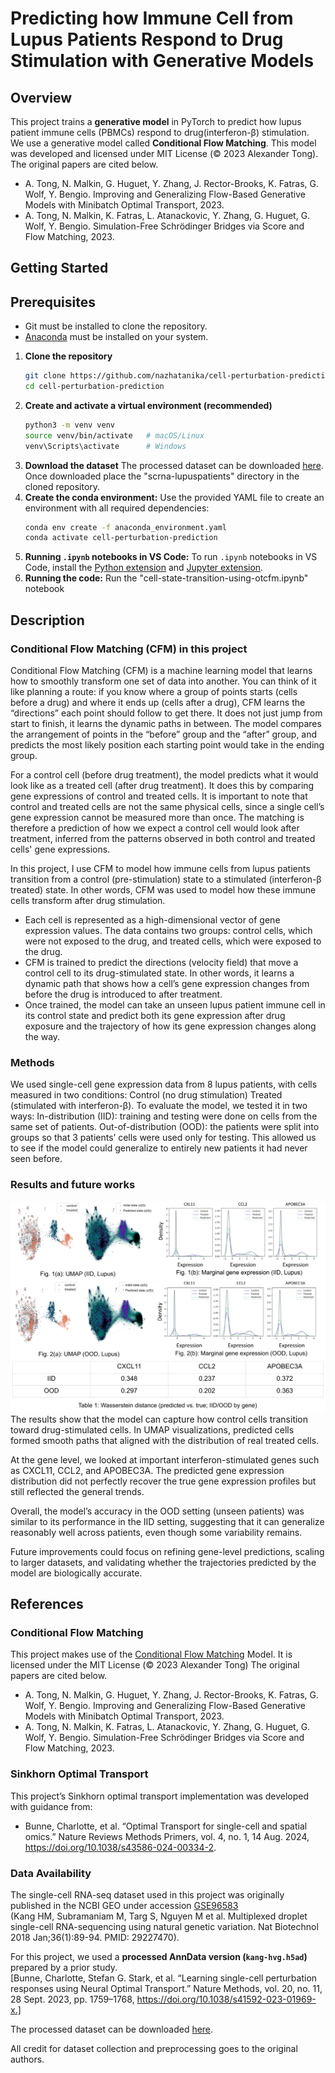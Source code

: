 # Predicting how Immune Cell from Lupus Patients Respond to Drug Stimulation with Generative Models  

## Overview  
This project trains a **generative model** in PyTorch to predict how lupus patient immune cells (PBMCs) respond to drug(interferon-β) stimulation.  
We use a generative model called **Conditional Flow Matching**. This model was developed and licensed under MIT License (© 2023 Alexander Tong). The original papers are cited below.
- A. Tong, N. Malkin, G. Huguet, Y. Zhang, J. Rector-Brooks, K. Fatras, G. Wolf, Y. Bengio. Improving and Generalizing Flow-Based Generative Models with Minibatch Optimal Transport, 2023.
- A. Tong, N. Malkin, K. Fatras, L. Atanackovic, Y. Zhang, G. Huguet, G. Wolf, Y. Bengio. Simulation-Free Schrödinger Bridges via Score and Flow Matching, 2023. 

## Getting Started
## Prerequisites
- Git must be installed to clone the repository.
- [Anaconda](https://www.anaconda.com/download) must be installed on your system.

1. **Clone the repository**
    ```bash
    git clone https://github.com/nazhatanika/cell-perturbation-prediction.git
    cd cell-perturbation-prediction
    ```
2. **Create and activate a virtual environment (recommended)**
    ```bash
    python3 -m venv venv
    source venv/bin/activate   # macOS/Linux
    venv\Scripts\activate      # Windows
    ```
3. **Download the dataset**
    The processed dataset can be downloaded 
    [here](https://www.research-collection.ethz.ch/handle/20.500.11850/609681). 
    Once downloaded place the "scrna-lupuspatients" directory in the cloned repository. 
4. **Create the conda environment:**
   Use the provided YAML file to create an environment with all required dependencies:
    ```bash
    conda env create -f anaconda_environment.yaml
    conda activate cell-perturbation-prediction
    ```
5. **Running `.ipynb` notebooks in VS Code:**
    To run `.ipynb` notebooks in VS Code, install the 
    [Python extension](https://marketplace.visualstudio.com/items?itemName=ms-python.python) 
    and [Jupyter extension](https://marketplace.visualstudio.com/items?itemName=ms-toolsai.jupyter).
6. **Running the code:**
Run the "cell-state-transition-using-otcfm.ipynb" notebook 


## Description 
### Conditional Flow Matching (CFM) in this project
Conditional Flow Matching (CFM) is a machine learning model that learns how to smoothly transform one set of data into another. You can think of it like planning a route: if you know where a group of points starts (cells before a drug) and where it ends up (cells after a drug), CFM learns the “directions” each point should follow to get there. It does not just jump from start to finish, it learns the dynamic paths in between. The model compares the arrangement of points in the “before” group and the “after” group, and predicts the most likely position each starting point would take in the ending group.

For a control cell (before drug treatment), the model predicts what it would look like as a treated cell (after drug treatment). It does this by comparing gene expressions of control and treated cells. It is important to note that control and treated cells are not the same physical cells, since a single cell’s gene expression cannot be measured more than once. The matching is therefore a prediction of how we expect a control cell would look after treatment, inferred from the patterns observed in both control and treated cells' gene expressions.

In this project, I use CFM to model how immune cells from lupus patients transition from a control (pre-stimulation) state to a stimulated (interferon-β treated) state. In other words, CFM was used to model how these immune cells transform after drug stimulation.
 - Each cell is represented as a high-dimensional vector of gene expression values. The data contains two groups: control cells, which were not exposed to the drug, and treated cells, which were exposed to the drug.
 - CFM is trained to predict the directions (velocity field) that move a control cell to its drug-stimulated state. In other words, it learns a dynamic path that shows how a cell’s gene expression changes from before the drug is introduced to after treatment.
 - Once trained, the model can take an unseen lupus patient immune cell in its control state and predict both its gene expression after drug exposure and the trajectory of how its gene expression changes along the way.

### Methods
We used single-cell gene expression data from 8 lupus patients, with cells measured in two conditions:
Control (no drug stimulation)
Treated (stimulated with interferon-β).
To evaluate the model, we tested it in two ways:
In-distribution (IID): training and testing were done on cells from the same set of patients.
Out-of-distribution (OOD): the patients were split into groups so that 3 patients’ cells were used only for testing. This allowed us to see if the model could generalize to entirely new patients it had never seen before.

### Results and future works
![Results](assets/Understanding%20perturbation%20responses%20of%20cells%20using%20Generative%20Models.png)
The results show that the model can capture how control cells transition toward drug-stimulated cells. In UMAP visualizations, predicted cells formed smooth paths that aligned with the distribution of real treated cells.

At the gene level, we looked at important interferon-stimulated genes such as CXCL11, CCL2, and APOBEC3A. The predicted gene expression distribution did not perfectly recover the true gene expression profiles but still reflected the general trends.

Overall, the model’s accuracy in the OOD setting (unseen patients) was similar to its performance in the IID setting, suggesting that it can generalize reasonably well across patients, even though some variability remains.

Future improvements could focus on refining gene-level predictions, scaling to larger datasets, and validating whether the trajectories predicted by the model are biologically accurate. 

## References

### Conditional Flow Matching
This project makes use of the [Conditional Flow Matching](https://github.com/atong01/conditional-flow-matching) Model. It is licensed under the MIT License (© 2023 Alexander Tong) The original papers are cited below.

- A. Tong, N. Malkin, G. Huguet, Y. Zhang, J. Rector-Brooks, K. Fatras, G. Wolf, Y. Bengio. Improving and Generalizing Flow-Based Generative Models with Minibatch Optimal Transport, 2023.
- A. Tong, N. Malkin, K. Fatras, L. Atanackovic, Y. Zhang, G. Huguet, G. Wolf, Y. Bengio. Simulation-Free Schrödinger Bridges via Score and Flow Matching, 2023.

### Sinkhorn Optimal Transport
This project’s Sinkhorn optimal transport implementation was developed with guidance from: 
- Bunne, Charlotte, et al. “Optimal Transport for single-cell and spatial omics.” Nature Reviews Methods Primers, vol. 4, no. 1, 14 Aug. 2024, https://doi.org/10.1038/s43586-024-00334-2. 

### Data Availability
The single-cell RNA-seq dataset used in this project was originally published in the NCBI GEO under accession [GSE96583](https://www.ncbi.nlm.nih.gov/geo/query/acc.cgi?acc=GSE96583)  
(Kang HM, Subramaniam M, Targ S, Nguyen M et al. Multiplexed droplet single-cell RNA-sequencing using natural genetic variation. Nat Biotechnol 2018 Jan;36(1):89-94. PMID: 29227470).  

For this project, we used a **processed AnnData version (`kang-hvg.h5ad`)** prepared by a prior study.  
[Bunne, Charlotte, Stefan G. Stark, et al. “Learning single-cell perturbation responses using Neural Optimal Transport.” Nature Methods, vol. 20, no. 11, 28 Sept. 2023, pp. 1759–1768, https://doi.org/10.1038/s41592-023-01969-x.]  

The processed dataset can be downloaded [here](https://www.research-collection.ethz.ch/handle/20.500.11850/609681).

All credit for dataset collection and preprocessing goes to the original authors.